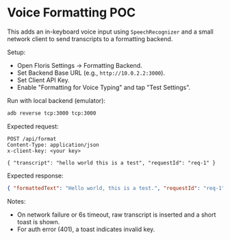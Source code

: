 # Voice Formatting POC

This adds an in-keyboard voice input using `SpeechRecognizer` and a small network client to send transcripts to a formatting backend.

Setup:
- Open Floris Settings → Formatting Backend.
- Set Backend Base URL (e.g., `http://10.0.2.2:3000`).
- Set Client API Key.
- Enable "Formatting for Voice Typing" and tap "Test Settings".

Run with local backend (emulator):
```bash
adb reverse tcp:3000 tcp:3000
```

Expected request:
```http
POST /api/format
Content-Type: application/json
x-client-key: <your key>

{ "transcript": "hello world this is a test", "requestId": "req-1" }
```

Expected response:
```json
{ "formattedText": "Hello world, this is a test.", "requestId": "req-1" }
```

Notes:
- On network failure or 6s timeout, raw transcript is inserted and a short toast is shown.
- For auth error (401), a toast indicates invalid key.


